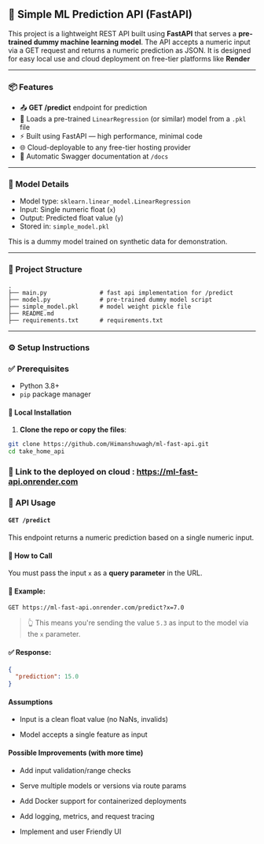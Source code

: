 ## 🚀 Simple ML Prediction API (FastAPI)

This project is a lightweight REST API built using **FastAPI** that serves a **pre-trained dummy machine learning model**. The API accepts a numeric input via a GET request and returns a numeric prediction as JSON. It is designed for easy local use and cloud deployment on free-tier platforms like **Render**

---

### 📦 Features

- 📤 **GET /predict** endpoint for prediction
- 🧠 Loads a pre-trained `LinearRegression` (or similar) model from a `.pkl` file
- ⚡ Built using FastAPI — high performance, minimal code
- 🌐 Cloud-deployable to any free-tier hosting provider
- 🧪 Automatic Swagger documentation at `/docs`

---

### 🧠 Model Details

- Model type: `sklearn.linear_model.LinearRegression`
- Input: Single numeric float (`x`)
- Output: Predicted float value (`y`)
- Stored in: `simple_model.pkl`

This is a dummy model trained on synthetic data for demonstration.

---

### 📁 Project Structure

    .
    ├── main.py               # fast api implementation for /predict
    ├── model.py              # pre-trained dummy model script
    ├── simple_model.pkl      # model weight pickle file        
    ├── README.md                    
    ├── requirements.txt      # requirements.txt

---

### ⚙️ Setup Instructions

### ✅ Prerequisites

- Python 3.8+
- `pip` package manager

#### 🧪 Local Installation

1. **Clone the repo or copy the files**:

```bash
git clone https://github.com/Himanshuwagh/ml-fast-api.git
cd take_home_api
```

### 🚨 Link to the deployed on cloud : https://ml-fast-api.onrender.com

### 📡 API Usage

#### `GET /predict`

This endpoint returns a numeric prediction based on a single numeric input.

#### 🔹 How to Call

You must pass the input `x` as a **query parameter** in the URL.

#### 📘 Example:
```
GET https://ml-fast-api.onrender.com/predict?x=7.0
```
> 👆 This means you're sending the value `5.3` as input to the model via the `x` parameter.

#### ✅ Response:

```json
{
  "prediction": 15.0
}
```

#### Assumptions
- Input is a clean float value (no NaNs, invalids)

- Model accepts a single feature as input

#### Possible Improvements (with more time)

- Add input validation/range checks

- Serve multiple models or versions via route params

- Add Docker support for containerized deployments

- Add logging, metrics, and request tracing

- Implement and user Friendly UI
